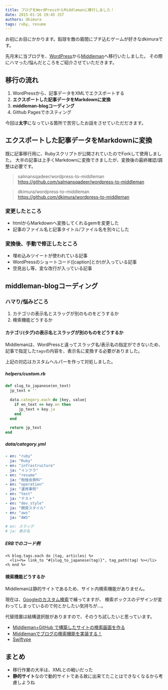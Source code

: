 ```yaml
---
title: ブログをWordPressからMiddlemanに移行しました！
date: 2015-01-16 19:45 JST
authors: dkimura
tags: ruby, resume
---
```


お初にお目にかかります。鉛球を敵の眉間にブチ込むゲームが好きなdkimuraです。

先月末に当ブログを、[WordPress](https://wordpress.org/)から[Middleman](https://middlemanapp.com/)へ移行いたしました。
その際にハマった/悩んだところをご紹介させていただきます。

<!--more-->

## 移行の流れ

1. WordPressから、記事データをXMLでエクスポートする
1. **エクスポートした記事データをMarkdownに変換**
1. **middleman-blogコーディング**
1. Github Pagesでホスティング

今回は**太字**になっている箇所で苦労したお話をさせていただだきます。


## エクスポートした記事データをMarkdownに変換

既に記事移行用に、Rubyスクリプトが公開されていたのでForkして使用しました。
大半の記事は上手くMarkdownに変換できましたが、変換後の最終確認/調整は必要です。

> salmansqadeer/wordpress-to-middleman
> https://github.com/salmansqadeer/wordpress-to-middleman

> dkimura/wordpress-to-middleman
> https://github.com/dkimura/wordpress-to-middleman


### 変更したところ

- htmlからMarkdownへ変換してくれるgemを変更した
- 記事のファイル名と記事タイトル/ファイル名を別々にした


### 変換後、手動で修正したところ

- 埋め込みツイートが使われている記事
- WordPressのショートコード([caption]とか)が入っている記事
- 空見出し等、変な改行が入っている記事


## middleman-blogコーディング

### ハマり/悩みどころ

1. カテゴリの表示名とスラッグが別のものをどうするか
1. 検索機能どうするか

#### カテゴリ(タグ)の表示名とスラッグが別のものをどうするか

Middlemanは、WordPressと違ってスラッグ名/表示名の指定ができないため、
記事で指定した`tags`の内容を、表示名に変換する必要がありました。

上記の対応はカスタムヘルパーを作って対処しました。

##### helpers/custom.rb

```ruby
def slug_to_japanese(en_text)
  jp_text = ''

  data.category.each do |key, value|
    if en_text == key.en then
      jp_text = key.ja
    end
  end

  return jp_text
end
```

##### data/category.yml

```yaml
- en: "ruby"
  ja: "Ruby"
- en: "infrastructure"
  ja: "インフラ"
- en: "resume"
  ja: "勉強会資料"
- en: "operation"
  ja: "運用事例"
- en: "test"
  ja: "テスト"
- en: "dev_style"
  ja: "開発スタイル"
- en: "aws"
  ja: "AWS"

# en: スラッグ
# ja: 表示名
```

##### ERBでのコード例

```erb
<% blog.tags.each do |tag, articles| %>
  <li><%= link_to "#{slug_to_japanese(tag)}", tag_path(tag) %></li>
<% end %>
```

#### 検索機能どうするか

Middlemanは静的サイトであるため、サイト内検索機能がありません。

現在は、[Googleのカスタム検索](https://www.google.co.jp/cse/compare)で補ってますが、
検索ボックスのデザインが変わってしまっているので何とかしたい気持ちが…。

代替措置は結構選択肢がありますので、そのうち試したいと思っています。

- [Middleman+GitHub で構築したサイトの検索画面を作る](http://ja.ngs.io/2015/01/02/middleman-blog-search/)
- [Middlemanでブログの検索機能を実装する！](http://gold-experience.jp/articles/2014/02/16/middleman_blog_search.html)
- [Swiftype](https://swiftype.com/)


## まとめ

- 移行作業の大半は、XMLとの戦いだった
- **静的サイト**なので動的サイトである故に出来てたことはできなくなるから考慮しようね
